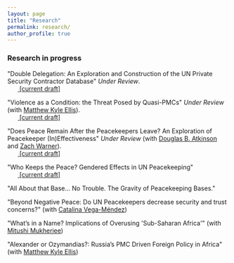 ```yaml
---
layout: page
title: "Research"
permalink: research/
author_profile: true
---
```


<!-- ### Publications

"Affluence and Congruence: Unequal Representation Around the World" (with Noam Lupu). 2022. *Journal of Politics* 84 (1): 276-290.
<br>&nbsp;&nbsp;&nbsp;&nbsp;&nbsp;&nbsp;<span style="padding-right:5%"><a href='{{ "/download/Lupu-Warner-Affluence.pdf" | relative_url }}'><i class='fas fa-file-pdf'></i> [paper]</a></span>
<br>&nbsp;&nbsp;&nbsp;&nbsp;&nbsp;&nbsp;<span style="padding-right:5%"><a href='{{ "/download/Lupu-Warner-Appendix.pdf" | relative_url }}'><i class='fas fa-file-pdf'></i> [appendix]</a></span>
<br>&nbsp;&nbsp;&nbsp;&nbsp;&nbsp;&nbsp;<span style="padding-right:5%"><a href='https://dataverse.harvard.edu/dataset.xhtml?persistentId=doi:10.7910/DVN/DBNBEU'><i class='fas fa-code-branch'></i> [replication archive]</a></span>
<br>&nbsp;&nbsp;&nbsp;&nbsp;&nbsp;&nbsp;<span style="padding-right:5%"><a href='https://www.washingtonpost.com/politics/2021/06/15/voters-around-world-think-their-governments-are-out-touch-they-have-point/'><i class='fas fa-bullhorn'></i> [Washington Post coverage]</a></span> -->

### Research in progress

"Double Delegation: An Exploration and Construction of the UN Private Security Contractor Database" *Under Review*.
<br>&nbsp;&nbsp;&nbsp;&nbsp;&nbsp;&nbsp;<span style="padding-right:5%"><a href='{{ "https://www.skytheacademic.com/files/double_delegation.pdf"}}'><i class='fas fa-file-pdf'></i> [current draft]</a></span>

"Violence as a Condition: the Threat Posed by Quasi-PMCs" *Under Review* (with [Matthew Kyle Ellis](https://www.linkedin.com/in/matt-ellis-7b187492/)). <br>&nbsp;&nbsp;&nbsp;&nbsp;&nbsp;&nbsp;<span style="padding-right:5%"><a href='{{ "https://www.skytheacademic.com/files/violence_as_a_condition.pdf"}}'><i class='fas fa-file-pdf'></i> [current draft]</a></span>

"Does Peace Remain After the Peacekeepers Leave? An Exploration of Peacekeeper (In)Effectiveness" *Under Review* (with [Douglas B. Atkinson](https://dougbatkinson.wordpress.com/) and [Zach Warner](https://zachwarner.net/)).
<br>&nbsp;&nbsp;&nbsp;&nbsp;&nbsp;&nbsp;<span style="padding-right:5%"><a href='{{ "https://www.skytheacademic.com/files/When_PKs_Leave.pdf"}}'><i class='fas fa-file-pdf'></i> [current draft]</a></span>

"Who Keeps the Peace? Gendered Effects in UN Peacekeeping"
<br>&nbsp;&nbsp;&nbsp;&nbsp;&nbsp;&nbsp;<span style="padding-right:5%"><a href='{{ "https://www.skytheacademic.com/files/who_keeps_the_peace.pdf"}}'><i class='fas fa-file-pdf'></i> [current draft]</a></span>

"All About that Base... No Trouble. The Gravity of Peacekeeping Bases."

"Beyond Negative Peace: Do UN Peacekeepers decrease security and trust concerns?" (with [Catalina Vega-Méndez](https://www.linkedin.com/in/catalina-vega-mendez-162196237/))

"What’s in a Name? Implications of Overusing 'Sub-Saharan Africa'" (with [Mitushi Mukherjee](https://www.linkedin.com/in/mitushi04/))

"Alexander or Ozymandias?: Russia’s PMC Driven Foreign Policy in Africa" (with [Matthew Kyle Ellis](https://www.linkedin.com/in/matt-ellis-7b187492/))

<!-- "Divide to Rule: Deconcentration and Coalition Bargaining." *Under review*.
<br>&nbsp;&nbsp;&nbsp;&nbsp;&nbsp;&nbsp;<span style="padding-right:5%"><a href='{{ "/download/Warner-Divide-to-Rule.pdf" | relative_url }}'><i class='fas fa-file-pdf'></i> [current draft]</a></span>
<br>&nbsp;&nbsp;&nbsp;&nbsp;&nbsp;&nbsp;<span style="padding-right:5%"><a href='{{ "/download/Warner-Divide-to-Rule-Appendix.pdf" | relative_url }}'><i class='fas fa-file-pdf'></i> [appendix]</a> </span> -->
